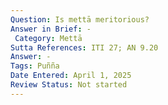```yaml
---
Question: Is mettā meritorious?
Answer in Brief: -
 Category: Mettā
Sutta References: ITI 27; AN 9.20
Answer: -
Tags: Puñña
Date Entered: April 1, 2025
Review Status: Not started
---
```

